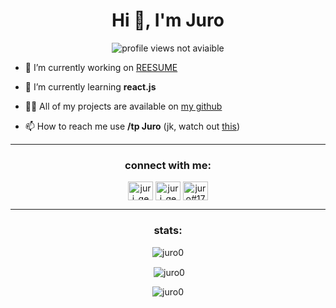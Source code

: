 <h1 align="center">Hi 👋, I'm Juro</h1>
<p align="center"> <img src="https://komarev.com/ghpvc/?username=juro0&label=Profile%20views&color=19B99A&style=flat" alt="profile views not aviaible" /> </p>

- 🔭 I’m currently working on [REESUME](https://reesume.github.io/)

- 🌱 I’m currently learning **react.js**

- 👨‍💻 All of my projects are available on [my github](https://github.com/juro0/)

- 📫 How to reach me use **/tp Juro** (jk, watch out [this](https://juro0.github.io/links))

___

<h3 align="center">connect with me:</h3>
<p align="center">
<a href="https://twitter.com/juri_gemignani" target="blank"><img align="center" src="https://raw.githubusercontent.com/rahuldkjain/github-profile-readme-generator/master/src/images/icons/Social/twitter.svg" alt="juri_gemignani" height="30" width="40" /></a>
<a href="https://instagram.com/juri_gemignani" target="blank"><img align="center" src="https://raw.githubusercontent.com/rahuldkjain/github-profile-readme-generator/master/src/images/icons/Social/instagram.svg" alt="juri_gemignani" height="30" width="40" /></a>
<a href="https://discord.com/channels/@me/770590815088803870" target="blank"><img align="center" src="https://raw.githubusercontent.com/rahuldkjain/github-profile-readme-generator/master/src/images/icons/Social/discord.svg" alt="juro#1710" height="30" width="40" /></a>
</p>

___

<h3 align="center">stats:</h3>

<p align="center"><img align="center" src="https://github-readme-stats.vercel.app/api/top-langs?username=juro0&show_icons=true&locale=en&layout=compact" alt="juro0" /></p>

<p align="center">&nbsp;<img align="center" src="https://github-readme-stats.vercel.app/api?username=juro0&show_icons=true&locale=en" alt="juro0" /></p>

<p align="center"><img align="center" src="https://github-readme-streak-stats.herokuapp.com/?user=juro0&" alt="juro0" /></p>
